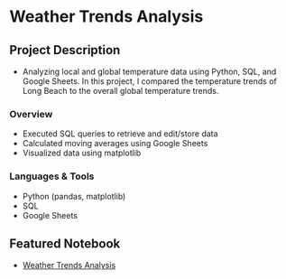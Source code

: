 # Weather Trends Analysis
## Project Description
* Analyzing local and global temperature data using Python, SQL, and Google Sheets. In this project, I compared the temperature trends of Long Beach to the overall global temperature trends.

### Overview
  - Executed SQL queries to retrieve and edit/store data
  - Calculated moving averages using Google Sheets
  - Visualized data using matplotlib
  
### Languages & Tools
* Python (pandas, matplotlib)
* SQL 
* Google Sheets

## Featured Notebook
* [Weather Trends Analysis](https://dpghazi.github.io/projects/weather-trends-analysis.html)
